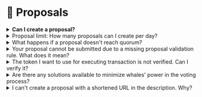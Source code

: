 # 📄 Proposals

<details>

<summary><strong>Can I create a proposal?</strong></summary>

It depends on the space settings. Spaces can set up a validation strategy which defines who is eligible to create a proposal, for example you need to hold at least 1ETH in your wallet in order to do so. Moreover, spaces can specify a list of users who can create proposals by listing their wallet addresses in the space settings. You can read more about [space settings](https://docs.snapshot.org/spaces/settings)  and [proposal validation](https://docs.snapshot.org/strategies/what-is-a-strategy-1).

</details>

<details>

<summary>Proposal limit: How many proposals can I create per day?</summary>

Users are restricted in the proposal creation by the limits imposed on Spaces.

Have a look at [proposals](../../proposals/ "mention") to learn the limits specific for different Space types.

</details>

<details>

<summary>What happens if a proposal doesn't reach quorum?</summary>

If a proposal does not reach the required quorum, it is considered as not passed. However, the outcome of a proposal depends on the governance rules of the specific project. Some projects might still consider the proposal for further discussion, while others might require resubmission with modifications.

</details>

<details>

<summary>Your proposal cannot be submitted due to a missing proposal validation rule. What does it mean?</summary>

![](<../../.gitbook/assets/image (76).png>)

Due to multiple spam attacks on Snapshot all Spaces are now required to set up a Proposal Validation. \
Head here to learn how to do it: [#how-to-use-validation-strategies](../../user-guides/validation-strategies.md#how-to-use-validation-strategies "mention")

</details>

<details>

<summary>The token I want to use for executing transaction is not verified. Can I verify it?</summary>

You can submit your request by following the process described in the [token-verification.md](../../v1-interface/token-verification.md "mention") section.

</details>

<details>

<summary>Are there any solutions available to minimize whales' power in the voting process?</summary>

Absolutely! Have a look at the Quaratic Voting system (bear in mind that it should be parie

</details>

<details>

<summary>I can't create a proposal with a shortened URL in the description. Why?</summary>

Due to an increased amount of scam attacks on Snapshot, we do not allow shortened URLs in the proposal description. \
\
Make sure you provide a full URL to create a new proposal.

</details>
